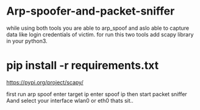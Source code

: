 # Arp-spoofer-and-packet-sniffer

while using both tools you are able to arp_spoof and aslo able to capture data like login credentials of victim.
for run this two tools add scapy library in your python3.

# pip install -r requirements.txt

https://pypi.org/project/scapy/

first run arp spoof 
enter target ip
enter spoof ip
then start packet sniffer Aand select your interface wlan0 or eth0
thats sit.. 
